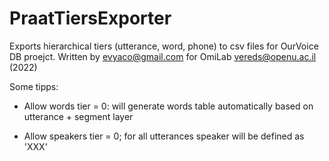 # PraatTiersExporter
Exports hierarchical tiers (utterance, word, phone) to csv files for OurVoice DB proejct.
Written by evyaco@gmail.com for OmiLab vereds@openu.ac.il (2022)


Some tipps:
* Allow words tier = 0: will generate words table automatically based on utterance + segment layer

* Allow speakers tier = 0; for all utterances speaker will be defined as 'XXX'

